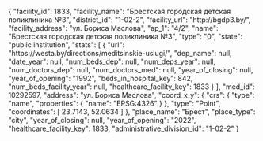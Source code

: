 {
    "facility_id": 1833,
    "facility_name": "Брестская городская детская поликлиника №3",
    "district_id": "1-02-2",
    "facility_url": "http:\/\/bgdp3.by\/",
    "facility_address": "ул. Бориса Маслова",
    "ap_1": "4\/2",
    "name": "Брестская городская детская поликлиника №3",
    "type": "0",
    "state": "public institution",
    "stats": [
        {
            "url": "https:\/\/westa.by\/directions\/meditsinskie-uslugi\/",
            "dep_name": null,
            "date_year": null,
            "num_beds_dep": null,
            "num_deps_year": null,
            "num_doctors_dep": null,
            "num_doctors_med": null,
            "year_of_closing": null,
            "year_of_opening": "1992",
            "beds_in_hospital_key": 842,
            "num_beds_facility_year": null,
            "healthcare_facility_key": 1833
        }
    ],
    "med_id": 10292597,
    "address": "ул. Бориса Маслова",
    "coord_x_y": {
        "crs": {
            "type": "name",
            "properties": {
                "name": "EPSG:4326"
            }
        },
        "type": "Point",
        "coordinates": [
            23.7143,
            52.0634
        ]
    },
    "place_name": "Брест",
    "place_type": "city",
    "year_of_closing": null,
    "year_of_opening": "2022",
    "healthcare_facility_key": 1833,
    "administrative_division_id": "1-02-2"
}